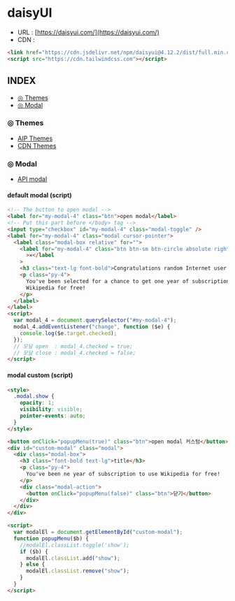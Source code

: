 # daisyUI

- URL : [https://daisyui.com/](https://daisyui.com/)
- CDN :

```html
<link href="https://cdn.jsdelivr.net/npm/daisyui@4.12.2/dist/full.min.css" rel="stylesheet" type="text/css"/>
<script src="https://cdn.tailwindcss.com"></script>
```

## INDEX

- [◎ Themes](#themes)
- [◎ Modal](#modal)

### ◎ Themes  <a name="themes"></a>

- [AIP Themes](https://daisyui.com/docs/themes/)
- [CDN Themes](https://reacthustle.com/blog/how-to-modify-daisyui-theme-using-cdn)

### ◎ Modal <a name="modal"></a>

- [API modal](https://daisyui.com/components/modal/)

#### default modal (script)

```html
<!-- The button to open modal -->
<label for="my-modal-4" class="btn">open modal</label>
<!-- Put this part before </body> tag -->
<input type="checkbox" id="my-modal-4" class="modal-toggle" />
<label for="my-modal-4" class="modal cursor-pointer">
  <label class="modal-box relative" for="">
    <label for="my-modal-4" class="btn btn-sm btn-circle absolute right-2 top-2"
      >✕</label
    >
    <h3 class="text-lg font-bold">Congratulations random Internet user!</h3>
    <p class="py-4">
      You've been selected for a chance to get one year of subscription to use
      Wikipedia for free!
    </p>
  </label>
</label>
<script>
  var modal_4 = document.querySelector("#my-modal-4");
  modal_4.addEventListener("change", function ($e) {
    console.log($e.target.checked);
  });
  // 모달 open  : modal_4.checked = true;
  // 모달 close : modal_4.checked = false;
</script>
```

#### modal custom (script)

```html
<style>
  .modal.show {
    opacity: 1;
    visibility: visible;
    pointer-events: auto;
  }
</style>

<button onClick="popupMenu(true)" class="btn">open modal 커스텀</button>
<div id="custom-modal" class="modal">
  <div class="modal-box">
    <h3 class="font-bold text-lg">title</h3>
    <p class="py-4">
      You've been ne year of subscription to use Wikipedia for free!
    </p>
    <div class="modal-action">
      <button onClick="popupMenu(false)" class="btn">닫기</button>
    </div>
  </div>
</div>

<script>
  var modalEl = document.getElementById("custom-modal");
  function popupMenu($b) {
    //modalEl.classList.toggle('show');
    if ($b) {
      modalEl.classList.add("show");
    } else {
      modalEl.classList.remove("show");
    }
  }
</script>
```
